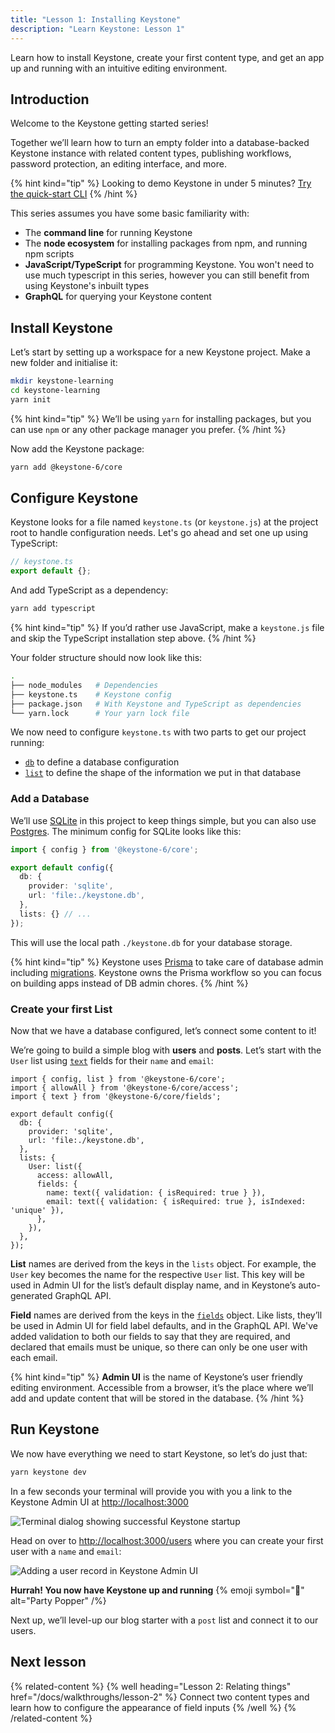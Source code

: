 ```yaml
---
title: "Lesson 1: Installing Keystone"
description: "Learn Keystone: Lesson 1"
---
```


Learn how to install Keystone, create your first content type, and get an app up and running with an intuitive editing environment.

## Introduction

Welcome to the Keystone getting started series!

Together we’ll learn how to turn an empty folder into a database-backed Keystone instance with related content types, publishing workflows, password protection, an editing interface, and more.

{% hint kind="tip" %}
Looking to demo Keystone in under 5 minutes? [Try the quick-start CLI](/docs/getting-started)
{% /hint %}

This series assumes you have some basic familiarity with:

- The **command line** for running Keystone
- The **node ecosystem** for installing packages from npm, and running npm scripts
- **JavaScript/TypeScript** for programming Keystone. You won't need to use much typescript in this series, however you can still benefit from using Keystone's inbuilt types
- **GraphQL** for querying your Keystone content

## Install Keystone

Let’s start by setting up a workspace for a new Keystone project. Make a new folder and initialise it:

```bash
mkdir keystone-learning
cd keystone-learning
yarn init
```

{% hint kind="tip" %}
We’ll be using `yarn` for installing packages, but you can use `npm` or any other package manager you prefer.
{% /hint %}

Now add the Keystone package:

```bash
yarn add @keystone-6/core
```

## Configure Keystone

Keystone looks for a file named `keystone.ts` (or `keystone.js`) at the project root to handle configuration needs. Let's go ahead and set one up using TypeScript:

```js
// keystone.ts
export default {};
```

And add TypeScript as a dependency:

```bash
yarn add typescript
```

{% hint kind="tip" %}
If you’d rather use JavaScript, make a `keystone.js` file and skip the TypeScript installation step above.
{% /hint %}

Your folder structure should now look like this:

```sh
.
├── node_modules   # Dependencies
├── keystone.ts    # Keystone config
├── package.json   # With Keystone and TypeScript as dependencies
└── yarn.lock      # Your yarn lock file
```

We now need to configure `keystone.ts` with two parts to get our project running:

- [`db`](/docs/config/config#db) to define a database configuration
- [`list`](/docs/config/lists) to define the shape of the information we put in that database

### Add a Database

We’ll use [SQLite](/docs/config/config#sqlite) in this project to keep things simple, but you can also use [Postgres](/docs/config/config#postgresql). The minimum config for SQLite looks like this:

```ts
import { config } from '@keystone-6/core';

export default config({
  db: {
    provider: 'sqlite',
    url: 'file:./keystone.db',
  },
  lists: {} // ...
});
```

This will use the local path `./keystone.db` for your database storage.

{% hint kind="tip" %}
Keystone uses [Prisma](https://www.prisma.io/) to take care of database admin including [migrations](/docs/guides/cli#working-with-migrations). Keystone owns the Prisma workflow so you can focus on building apps instead of DB admin chores.
{% /hint %}

### Create your first List

Now that we have a database configured, let’s connect some content to it!

We’re going to build a simple blog with **users** and **posts**. Let’s start with the `User` list using [`text`](/docs/fields/text) fields for their `name` and `email`:

```js{2,9-15}[5-8]
import { config, list } from '@keystone-6/core';
import { allowAll } from '@keystone-6/core/access';
import { text } from '@keystone-6/core/fields';

export default config({
  db: {
    provider: 'sqlite',
    url: 'file:./keystone.db',
  },
  lists: {
    User: list({
      access: allowAll,
      fields: {
        name: text({ validation: { isRequired: true } }),
        email: text({ validation: { isRequired: true }, isIndexed: 'unique' }),
      },
    }),
  },
});
```

**List** names are derived from the keys in the `lists` object.
For example, the `User` key becomes the name for the respective `User` list.
This key will be used in Admin UI for the list’s default display name, and in Keystone’s auto-generated GraphQL API.

**Field** names are derived from the keys in the [`fields`](/docs/fields/overview) object.
Like lists, they’ll be used in Admin UI for field label defaults, and in the GraphQL API. We've added validation to both our fields to say that they
are required, and declared that emails must be unique, so there can only be one user with each email.

{% hint kind="tip" %}
**Admin UI** is the name of Keystone’s user friendly editing environment. Accessible from a browser, it’s the place where we’ll add and update content that will be stored in the database.
{% /hint %}

## Run Keystone

We now have everything we need to start Keystone, so let’s do just that:

```bash
yarn keystone dev
```

In a few seconds your terminal will provide you with you a link to the Keystone Admin UI at <http://localhost:3000>

![Terminal dialog showing successful Keystone startup](https://keystonejs.s3.amazonaws.com/framework-assets/assets/walkthroughs/lesson-1/keystone-startup.png)

Head on over to <http://localhost:3000/users> where you can create your first user with a `name` and `email`:

![Adding a user record in Keystone Admin UI](https://keystonejs.s3.amazonaws.com/framework-assets/assets/walkthroughs/lesson-1/first-user-creation.gif)

**Hurrah! You now have Keystone up and running** {% emoji symbol="🎉" alt="Party Popper" /%}

Next up, we’ll level-up our blog starter with a `post` list and connect it to our users.

## Next lesson

{% related-content %}
{% well  heading="Lesson 2: Relating things" href="/docs/walkthroughs/lesson-2" %}
Connect two content types and learn how to configure the appearance of field inputs
{% /well %}
{% /related-content %}
